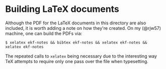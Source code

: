 # Building LaTeX documents

Although the PDF for the LaTeX documents in this directory are also included, it
is worth adding a note on how they're created. On my (@rjw57) machine, one can
build the PDFs via:
```console
$ xelatex ekf-notes && bibtex ekf-notes && xelatex ekf-notes && xelatex ekf-notes
```
The repeated calls to ``xelatex`` being necessary due to the interesting way TeX
attempts to require only one pass over the file when typesetting.

